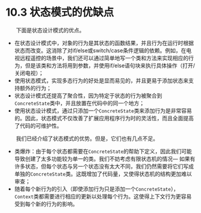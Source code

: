 10.3 状态模式的优缺点
===

&nbsp;&nbsp;&nbsp;&nbsp;&nbsp;&nbsp;&nbsp;下面是状态设计模式的优点。

* 在状态设计模式中，对象的行为是其状态的函数结果，并且行为在运行时根据状态而改变。这消除了对if/else或switch/case条件逻辑的依赖。例如，在电视远程遥控的场景中，我们还可以通过简单地写一个类和方法来实现相应的行为，但是该类和方法将用到参数，并使用if/else语句块来执行具体操作（打开/关闭电视）；
* 使用状态模式，实现多态行为的好处是显而易见的，并且更易于添加状态来支持额外的行为；
* 状态设计模式还提高了聚合性，因为特定于状态的行为被聚合到`ConcreteState`类中，并且放置在代码中的同一个地方；
* 使用状态设计模式，通过只添加一个`ConcreteState`类来添加行为是非常容易的。因此，状态模式不仅改善了扩展应用程序行为时的灵活性，而且全面提高了代码的可维护性。

&nbsp;&nbsp;&nbsp;&nbsp;&nbsp;&nbsp;&nbsp;我们已经介绍了状态模式的优势。但是，它们也有几点不足。

* 类爆炸：由于每个状态都需要在`ConcreteState`的帮助下定义，因此我们可能导致创建了太多功能较为单一的类。我们不妨考虑有限状态机的情况— 如果有许多状态，但每个状态与另一个状态没有太大不同，我们仍然需要将它们写成单独的`ConcreteState`类。这既增加了代码量，又使得状态机的结构更加难以审查；
* 随着每个新行为的引入（即使添加行为只是添加一个`ConcreteState`），`Context`类都需要进行相应的更新以处理每个行为。这使得上下文行为更容易受到每个新的行为的影响。
